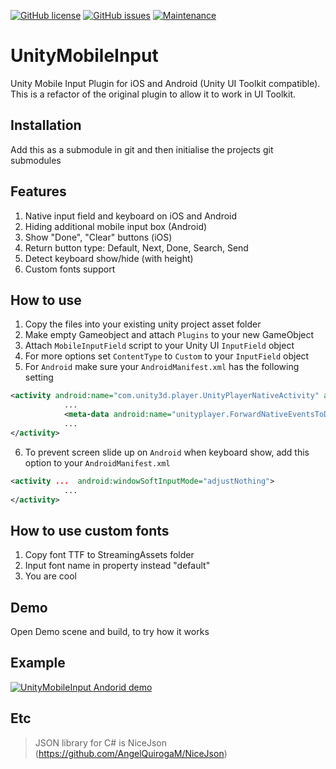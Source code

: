 [![GitHub license](https://img.shields.io/github/license/Naereen/StrapDown.js.svg)](https://github.com/mopsicus/UnityMobileInput/blob/master/LICENSE) [![GitHub issues](https://img.shields.io/github/issues/mopsicus/UnityMobileInput.svg)](https://GitHub.com/mopsicus/UnityMobileInput/issues/) [![Maintenance](https://img.shields.io/badge/Maintained%3F-yes-green.svg)](https://GitHub.com/mopsicus/UnityMobileInput/graphs/commit-activity)

# UnityMobileInput
Unity Mobile Input Plugin for iOS and Android (Unity UI Toolkit compatible). This is a refactor of the original plugin to allow it to work in UI Toolkit.

## Installation
Add this as a submodule in git and then initialise the projects git submodules

## Features
1. Native input field and keyboard on iOS and Android
2. Hiding additional mobile input box (Android)
3. Show "Done", "Clear" buttons (iOS)
4. Return button type: Default, Next, Done, Search, Send
5. Detect keyboard show/hide (with height) 
6. Custom fonts support

## How to use
1. Copy the files into your existing unity project asset folder
2. Make empty Gameobject and attach ```Plugins``` to your new GameObject
3. Attach ```MobileInputField``` script to your Unity UI ```InputField``` object
4. For more options set ```ContentType``` to ```Custom``` to your ```InputField``` object
5. For `Android` make sure your `AndroidManifest.xml` has the following setting

```xml
<activity android:name="com.unity3d.player.UnityPlayerNativeActivity" android:label="@string/app_name">
            ...
            <meta-data android:name="unityplayer.ForwardNativeEventsToDalvik" android:value="true" />
            ...
</activity>
```
6. To prevent screen slide up on `Android` when keyboard show, add this option to your `AndroidManifest.xml`

```xml
<activity ...  android:windowSoftInputMode="adjustNothing">
            ...
</activity>
```

## How to use custom fonts
1. Copy font TTF to StreamingAssets folder
2. Input font name in property instead "default"
3. You are cool


## Demo
Open Demo scene and build, to try how it works

## Example
[![UnityMobileInput Andorid demo](https://img.youtube.com/vi/181jrTj2Upg/0.jpg)](https://www.youtube.com/watch?v=181jrTj2Upg)

## Etc
> JSON library for C# is NiceJson (https://github.com/AngelQuirogaM/NiceJson)
